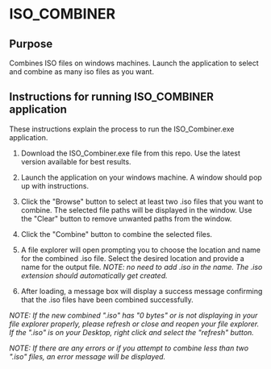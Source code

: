 # ISO_COMBINER

## Purpose
Combines ISO files on windows machines. Launch the application to select and combine as many iso files as you want.

## Instructions for running ISO_COMBINER application
These instructions explain the process to run the ISO_Combiner.exe application.

1. Download the ISO_Combiner.exe file from this repo. Use the latest version available for best results.

2. Launch the application on your windows machine. A window should pop up with instructions.

3. Click the "Browse" button to select at least two .iso files that you want to combine. The selected file paths will be displayed in the window. Use the "Clear" button to remove unwanted paths from the window.

4. Click the "Combine" button to combine the selected files.

5. A file explorer will open prompting you to choose the location and name for the combined .iso file. Select the desired location and provide a name for the output file. *NOTE: no need to add .iso in the name. The .iso extension should automatically get created.*

6. After loading, a message box will display a success message confirming that the .iso files have been combined successfully.

*NOTE: If the new combined ".iso" has "0 bytes" or is not displaying in your file explorer properly, please refresh or close and reopen your file explorer. If the ".iso" is on your Desktop, right click and select the "refresh" button.*

*NOTE: If there are any errors or if you attempt to combine less than two ".iso" files, an error message will be displayed.*